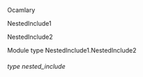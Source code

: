 Ocamlary

NestedInclude1

NestedInclude2

Module type NestedInclude1.NestedInclude2

<a id="type-nested_include"></a>

###### type nested_include